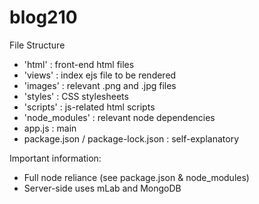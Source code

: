 # blog210

File Structure
- 'html' : front-end html files
- 'views' : index ejs file to be rendered
- 'images' : relevant .png and .jpg files
- 'styles' : CSS stylesheets
- 'scripts' : js-related html scripts
- 'node_modules' : relevant node dependencies
- app.js : main
- package.json / package-lock.json : self-explanatory

Important information:
- Full node reliance (see package.json & node_modules)
- Server-side uses mLab and MongoDB
